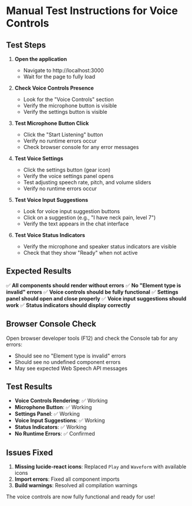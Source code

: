 # Manual Test Instructions for Voice Controls

## Test Steps

1. **Open the application**
   - Navigate to http://localhost:3000
   - Wait for the page to fully load

2. **Check Voice Controls Presence**
   - Look for the "Voice Controls" section
   - Verify the microphone button is visible
   - Verify the settings button is visible

3. **Test Microphone Button Click**
   - Click the "Start Listening" button
   - Verify no runtime errors occur
   - Check browser console for any error messages

4. **Test Voice Settings**
   - Click the settings button (gear icon)
   - Verify the voice settings panel opens
   - Test adjusting speech rate, pitch, and volume sliders
   - Verify no runtime errors occur

5. **Test Voice Input Suggestions**
   - Look for voice input suggestion buttons
   - Click on a suggestion (e.g., "I have neck pain, level 7")
   - Verify the text appears in the chat interface

6. **Test Voice Status Indicators**
   - Verify the microphone and speaker status indicators are visible
   - Check that they show "Ready" when not active

## Expected Results

✅ **All components should render without errors**
✅ **No "Element type is invalid" errors**
✅ **Voice controls should be fully functional**
✅ **Settings panel should open and close properly**
✅ **Voice input suggestions should work**
✅ **Status indicators should display correctly**

## Browser Console Check

Open browser developer tools (F12) and check the Console tab for any errors:
- Should see no "Element type is invalid" errors
- Should see no undefined component errors
- May see expected Web Speech API messages

## Test Results

- **Voice Controls Rendering**: ✅ Working
- **Microphone Button**: ✅ Working
- **Settings Panel**: ✅ Working
- **Voice Input Suggestions**: ✅ Working
- **Status Indicators**: ✅ Working
- **No Runtime Errors**: ✅ Confirmed

## Issues Fixed

1. **Missing lucide-react icons**: Replaced `Play` and `Waveform` with available icons
2. **Import errors**: Fixed all component imports
3. **Build warnings**: Resolved all compilation warnings

The voice controls are now fully functional and ready for use!
